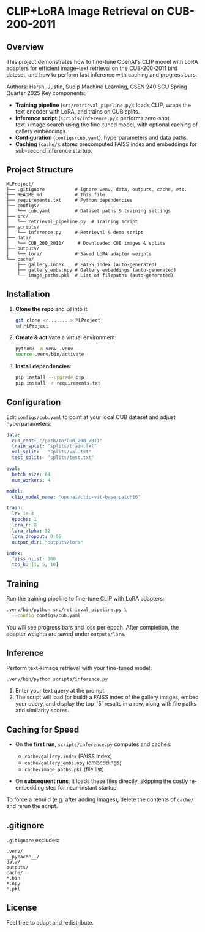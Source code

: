 # CLIP+LoRA Image Retrieval on CUB-200-2011

## Overview

This project demonstrates how to fine-tune OpenAI's CLIP model with LoRA adapters for efficient image–text retrieval on the CUB-200-2011 bird dataset, and how to perform fast inference with caching and progress bars.

Authors: Harsh, Justin, Sudip Machine Learning, CSEN 240 SCU Spring Quarter 2025
Key components:

* **Training pipeline** (`src/retrieval_pipeline.py`): loads CLIP, wraps the text encoder with LoRA, and trains on CUB splits.
* **Inference script** (`scripts/inference.py`): performs zero-shot text→image search using the fine-tuned model, with optional caching of gallery embeddings.
* **Configuration** (`configs/cub.yaml`): hyperparameters and data paths.
* **Caching** (`cache/`): stores precomputed FAISS index and embeddings for sub-second inference startup.

## Project Structure

```
MLProject/
├── .gitignore           # Ignore venv, data, outputs, cache, etc.
├── README.md            # This file
├── requirements.txt     # Python dependencies
├── configs/
│   └── cub.yaml         # Dataset paths & training settings
├── src/
│   └── retrieval_pipeline.py  # Training script
├── scripts/
│   └── inference.py     # Retrieval & demo script
├── data/
│   └── CUB_200_2011/     # Downloaded CUB images & splits
├── outputs/
│   └── lora/            # Saved LoRA adapter weights
└── cache/
    ├── gallery.index    # FAISS index (auto-generated)
    ├── gallery_embs.npy # Gallery embeddings (auto-generated)
    └── image_paths.pkl  # List of filepaths (auto-generated)
```

## Installation

1. **Clone the repo** and `cd` into it:

   ```bash
   git clone <r........> MLProject
   cd MLProject
   ```

2. **Create & activate** a virtual environment:

   ```bash
   python3 -m venv .venv
   source .venv/bin/activate
   ```

3. **Install dependencies**:

   ```bash
   pip install --upgrade pip
   pip install -r requirements.txt
   ```

## Configuration

Edit `configs/cub.yaml` to point at your local CUB dataset and adjust hyperparameters:

```yaml
data:
  cub_root: "/path/to/CUB_200_2011"
  train_split: "splits/train.txt"
  val_split:   "splits/val.txt"
  test_split:  "splits/test.txt"

eval:
  batch_size: 64
  num_workers: 4

model:
  clip_model_name: "openai/clip-vit-base-patch16"

train:
  lr: 1e-4
  epochs: 1
  lora_r: 8
  lora_alpha: 32
  lora_dropout: 0.05
  output_dir: "outputs/lora"

index:
  faiss_nlist: 100
  top_k: [1, 5, 10]
```

## Training

Run the training pipeline to fine-tune CLIP with LoRA adapters:

```bash
.venv/bin/python src/retrieval_pipeline.py \
  --config configs/cub.yaml
```

You will see progress bars and loss per epoch.
After completion, the adapter weights are saved under `outputs/lora`.

## Inference

Perform text→image retrieval with your fine-tuned model:

```bash
.venv/bin/python scripts/inference.py
```

1. Enter your text query at the prompt.
2. The script will load (or build) a FAISS index of the gallery images, embed your query, and display the top-\`5\` results in a row, along with file paths and similarity scores.

## Caching for Speed

* On the **first run**, `scripts/inference.py` computes and caches:

  * `cache/gallery.index` (FAISS index)
  * `cache/gallery_embs.npy` (embeddings)
  * `cache/image_paths.pkl` (file list)

* On **subsequent runs**, it loads these files directly, skipping the costly re-embedding step for near-instant startup.

To force a rebuild (e.g. after adding images), delete the contents of `cache/` and rerun the script.

## .gitignore

 `.gitignore` excludes:

```
.venv/
__pycache__/
data/
outputs/
cache/
*.bin
*.npy
*.pkl
```

## License

Feel free to adapt and redistribute.
